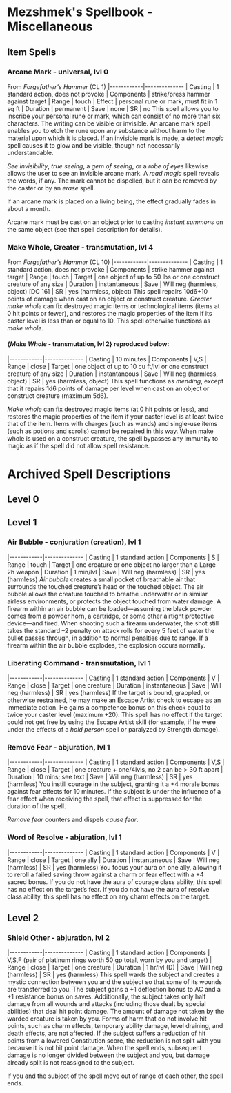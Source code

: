 # Mezshmek's Spellbook - Miscellaneous
## Item Spells
### Arcane Mark - universal, lvl 0
From *Forgefather's Hammer* (CL 1)
|------------|--------------
| Casting    | 1 standard action, does not provoke
| Components | strike/press hammer against target
| Range      | touch
| Effect     | personal rune or mark, must fit in 1 sq ft
| Duration   | permanent
| Save       | none
| SR         | no
This spell allows you to inscribe your personal rune or mark, which can consist of no more than six characters. The writing can be visible or invisible. An arcane mark spell enables you to etch the rune upon any substance without harm to the material upon which it is placed. If an invisible mark is made, a *detect magic* spell causes it to glow and be visible, though not necessarily understandable.

*See invisibility*, *true seeing*, a *gem of seeing*, or a *robe of eyes* likewise allows the user to see an invisible arcane mark. A *read magic* spell reveals the words, if any. The mark cannot be dispelled, but it can be removed by the caster or by an *erase* spell.

If an arcane mark is placed on a living being, the effect gradually fades in about a month.

Arcane mark must be cast on an object prior to casting *instant summons* on the same object (see that spell description for details).

### Make Whole, Greater - transmutation, lvl 4
From *Forgefather's Hammer* (CL 10)
|------------|--------------
| Casting    | 1 standard action, does not provoke
| Components | strike hammer against target
| Range      | touch
| Target     | one object of up to 50 lbs or one construct creature of any size
| Duration   | instantaneous
| Save       | Will neg (harmless, object) [DC 16]
| SR         | yes (harmless, object)
This spell repairs 10d6+10 points of damage when cast on an object or construct creature. *Greater make whole* can fix destroyed magic items or technological items (items at 0 hit points or fewer), and restores the magic properties of the item if its caster level is less than or equal to 10. This spell otherwise functions as *make whole*.

#### {*Make Whole* - transmutation, lvl 2} reproduced below:
|------------|--------------
| Casting    | 10 minutes
| Components | V,S
| Range      | close
| Target     | one object of up to 10 cu ft/lvl or one construct creature of any size
| Duration   | instantaneous
| Save       | Will neg (harmless, object)
| SR         | yes (harmless, object)
This spell functions as *mending*, except that it repairs 1d6 points of damage per level when cast on an object or construct creature (maximum 5d6).

*Make whole* can fix destroyed magic items (at 0 hit points or less), and restores the magic properties of the item if your caster level is at least twice that of the item. Items with charges (such as wands) and single-use items (such as potions and scrolls) cannot be repaired in this way. When make whole is used on a construct creature, the spell bypasses any immunity to magic as if the spell did not allow spell resistance.

# Archived Spell Descriptions
## Level 0
## Level 1
### Air Bubble - conjuration (creation), lvl 1
|------------|--------------
| Casting    | 1 standard action
| Components | S
| Range      | touch
| Target     | one creature or one object no larger than a Large 2h weapon
| Duration   | 1 min/lvl
| Save       | Will neg (harmless)
| SR         | yes (harmless)
*Air bubble* creates a small pocket of breathable air that surrounds the touched creature’s head or the touched object. The air bubble allows the creature touched to breathe underwater or in similar airless environments, or protects the object touched from water damage. A firearm within an air bubble can be loaded—assuming the black powder comes from a powder horn, a cartridge, or some other airtight protective device—and fired. When shooting such a firearm underwater, the shot still takes the standard –2 penalty on attack rolls for every 5 feet of water the bullet passes through, in addition to normal penalties due to range. If a firearm within the air bubble explodes, the explosion occurs normally.

### Liberating Command - transmutation, lvl 1
|------------|--------------
| Casting    | 1 standard action
| Components | V
| Range      | close
| Target     | one creature
| Duration   | instantaneous
| Save       | Will neg (harmless)
| SR         | yes (harmless)
If the target is bound, grappled, or otherwise restrained, he may make an Escape Artist check to escape as an immediate action. He gains a competence bonus on this check equal to twice your caster level (maximum +20). This spell has no effect if the target could not get free by using the Escape Artist skill (for example, if he were under the effects of a *hold person* spell or paralyzed by Strength damage).

### Remove Fear - abjuration, lvl 1
|------------|--------------
| Casting    | 1 standard action
| Components | V,S
| Range      | close
| Target     | one creature + one/4lvls, no 2 can be > 30 ft apart
| Duration   | 10 mins; see text
| Save       | Will neg (harmless)
| SR         | yes (harmless)
You instill courage in the subject, granting it a +4 morale bonus against fear effects for 10 minutes. If the subject is under the influence of a fear effect when receiving the spell, that effect is suppressed for the duration of the spell.

*Remove fear* counters and dispels *cause fear*.

### Word of Resolve - abjuration, lvl 1
|------------|--------------
| Casting    | 1 standard action
| Components | V
| Range      | close
| Target     | one ally
| Duration   | instantaneous
| Save       | Will neg (harmless)
| SR         | yes (harmless)
You focus your aura on one ally, allowing it to reroll a failed saving throw against a charm or fear effect with a +4 sacred bonus. If you do not have the aura of courage class ability, this spell has no effect on the target’s fear. If you do not have the aura of resolve class ability, this spell has no effect on any charm effects on the target.

## Level 2
### Shield Other - abjuration, lvl 2
|------------|--------------
| Casting    | 1 standard action
| Components | V,S,F (pair of platinum rings worth 50 gp total, worn by you and target)
| Range      | close
| Target     | one creature
| Duration   | 1 hr/lvl (D)
| Save       | Will neg (harmless)
| SR         | yes (harmless)
This spell wards the subject and creates a mystic connection between you and the subject so that some of its wounds are transferred to you. The subject gains a +1 deflection bonus to AC and a +1 resistance bonus on saves. Additionally, the subject takes only half damage from all wounds and attacks (including those dealt by special abilities) that deal hit point damage. The amount of damage not taken by the warded creature is taken by you. Forms of harm that do not involve hit points, such as charm effects, temporary ability damage, level draining, and death effects, are not affected. If the subject suffers a reduction of hit points from a lowered Constitution score, the reduction is not split with you because it is not hit point damage. When the spell ends, subsequent damage is no longer divided between the subject and you, but damage already split is not reassigned to the subject.

If you and the subject of the spell move out of range of each other, the spell ends.
